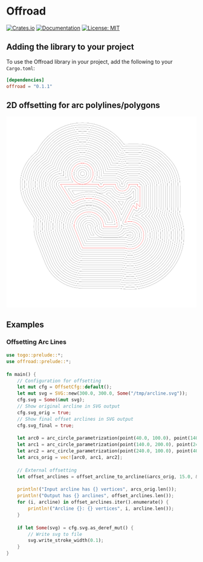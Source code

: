 # Offroad
[![Crates.io](https://img.shields.io/crates/v/offroad.svg?color=blue)](https://crates.io/crates/offroad)
[![Documentation](https://docs.rs/offroad/badge.svg)](https://docs.rs/offroad)
[![License: MIT](https://img.shields.io/badge/License-MIT-blue.svg)](https://opensource.org/licenses/MIT)

## Adding the library to your project

To use the Offroad library in your project, add the following to your `Cargo.toml`:

```toml
[dependencies]
offroad = "0.1.1"
```

## 2D offsetting for arc polylines/polygons
![](https://raw.githubusercontent.com/radevgit/offroad/refs/heads/main/img/offsets.svg "arc-line polygon offsets")


## Examples

### Offsetting Arc Lines

```rust
use togo::prelude::*;
use offroad::prelude::*;

fn main() {
    // Configuration for offsetting
    let mut cfg = OffsetCfg::default();
    let mut svg = SVG::new(300.0, 300.0, Some("/tmp/arcline.svg"));
    cfg.svg = Some(&mut svg);
    // Show original arcline in SVG output
    cfg.svg_orig = true;
    // Show final offset arclines in SVG output
    cfg.svg_final = true;

    let arc0 = arc_circle_parametrization(point(40.0, 100.0), point(140.0, 200.0), 0.0);
    let arc1 = arc_circle_parametrization(point(140.0, 200.0), point(240.0, 100.0), 0.5);
    let arc2 = arc_circle_parametrization(point(240.0, 100.0), point(40.0, 100.0), 1.3);
    let arcs_orig = vec![arc0, arc1, arc2];

    // External offsetting
    let offset_arclines = offset_arcline_to_arcline(&arcs_orig, 15.0, &mut cfg);

    println!("Input arcline has {} vertices", arcs_orig.len());
    println!("Output has {} arclines", offset_arclines.len());
    for (i, arcline) in offset_arclines.iter().enumerate() {
        println!("Arcline {}: {} vertices", i, arcline.len());
    }

    if let Some(svg) = cfg.svg.as_deref_mut() {
        // Write svg to file
        svg.write_stroke_width(0.1);
    }
}
```



